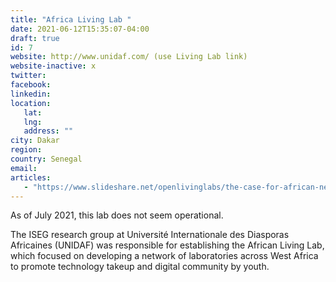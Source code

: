 ```yaml
---
title: "Africa Living Lab "
date: 2021-06-12T15:35:07-04:00
draft: true
id: 7
website: http://www.unidaf.com/ (use Living Lab link)
website-inactive: x
twitter: 
facebook: 
linkedin: 
location: 
   lat: 
   lng: 
   address: ""
city: Dakar
region: 
country: Senegal
email: 
articles:
   - "https://www.slideshare.net/openlivinglabs/the-case-for-african-network-of-living-labs-alvaro-oliveira"
---
```

As of July 2021, this lab does not seem operational.

The ISEG research group at Université Internationale des Diasporas Africaines (UNIDAF) was responsible for establishing the African Living Lab, which focused on developing a network of laboratories across West Africa to promote technology takeup and digital community by youth. 
